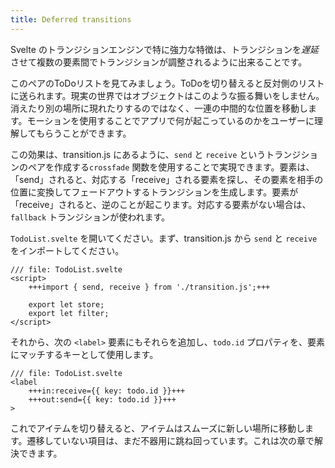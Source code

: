 ```yaml
---
title: Deferred transitions
---
```


Svelte のトランジションエンジンで特に強力な特徴は、トランジションを*遅延*させて複数の要素間でトランジションが調整されるように出来ることです。

このペアのToDoリストを見てみましょう。ToDoを切り替えると反対側のリストに送られます。現実の世界ではオブジェクトはこのような振る舞いをしません。消えたり別の場所に現れたりするのではなく、一連の中間的な位置を移動します。モーションを使用することでアプリで何が起こっているのかをユーザーに理解してもらうことができます。

この効果は、transition.js にあるように、`send` と `receive` というトランジションのペアを作成する`crossfade` 関数を使用することで実現できます。要素は、「send」されると、対応する「receive」される要素を探し、その要素を相手の位置に変換してフェードアウトするトランジションを生成します。要素が「receive」されると、逆のことが起こります。対応する要素がない場合は、`fallback` トランジションが使われます。

`TodoList.svelte` を開いてください。まず、transition.js から `send` と `receive` をインポートしてください。

```svelte
/// file: TodoList.svelte
<script>
	+++import { send, receive } from './transition.js';+++

	export let store;
	export let filter;
</script>
```

それから、次の `<label>` 要素にもそれらを追加し、`todo.id` プロパティを、要素にマッチするキーとして使用します。

```svelte
/// file: TodoList.svelte
<label
	+++in:receive={{ key: todo.id }}+++
	+++out:send={{ key: todo.id }}+++
>
```

これでアイテムを切り替えると、アイテムはスムーズに新しい場所に移動します。遷移していない項目は、まだ不器用に跳ね回っています。これは次の章で解決できます。
